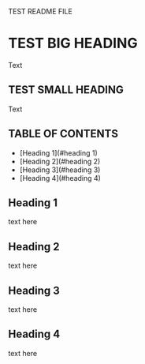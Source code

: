 TEST README FILE

# TEST BIG HEADING

Text

## TEST SMALL HEADING

Text

## TABLE OF CONTENTS

- [Heading 1](#heading 1)
- [Heading 2](#heading 2)
- [Heading 3](#heading 3)
- [Heading 4](#heading 4)

## Heading 1

text here

## Heading 2

text here

## Heading 3

text here

## Heading 4

text here
